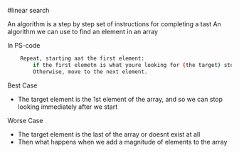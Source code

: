 #linear search

An algorithm is a step by step set of instructions for completing a tast
An algorithm we can use to find an element in an array

In PS-code

```bash
    Repeat, starting aat the first element:
        if the first elemetn is what youre looking for (the target) stop.
        Otherwise, move to the next element.
```

Best Case

- The target element is the 1st element of the array, and so we can stop looking immediately after we start

Worse Case

- The target element is the last of the array or doesnt exist at all
- Then what happens when we add a magnitude of elements to the array
